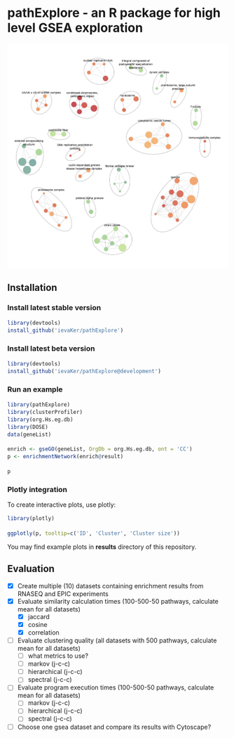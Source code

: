 # pathExplore - an R package for high level GSEA exploration

![Alt text](results/example.png "Pathway cluster network")

## Installation

### Install latest stable version

```R
library(devtools)
install_github('ievaKer/pathExplore')
```

### Install latest beta version

```R
library(devtools)
install_github('ievaKer/pathExplore@development')
```

### Run an example

```R
library(pathExplore)
library(clusterProfiler)
library(org.Hs.eg.db)
library(DOSE)
data(geneList)

enrich <- gseGO(geneList, OrgDb = org.Hs.eg.db, ont = 'CC')
p <- enrichmentNetwork(enrich@result)

p
```

### Plotly integration

To create interactive plots, use plotly:

```R
library(plotly)

ggplotly(p, tooltip=c('ID', 'Cluster', 'Cluster size'))
```

You may find example plots in __results__ directory of this repository.

## Evaluation

- [x] Create multiple (10) datasets containing enrichment results from RNASEQ and EPIC experiments
- [x] Evaluate similarity calculation times (100-500-50 pathways, calculate mean for all datasets)
  - [x] jaccard
  - [x] cosine
  - [x] correlation
- [ ] Evaluate clustering quality (all datasets with 500 pathways, calculate mean for all datasets)
  - [ ] what metrics to use?
  - [ ] markov (j-c-c)
  - [ ] hierarchical (j-c-c)
  - [ ] spectral (j-c-c)
- [ ] Evaluate program execution times (100-500-50 pathways, calculate mean for all datasets)
  - [ ] markov (j-c-c)
  - [ ] hierarchical (j-c-c)
  - [ ] spectral (j-c-c)
- [ ] Choose one gsea dataset and compare its results with Cytoscape?
